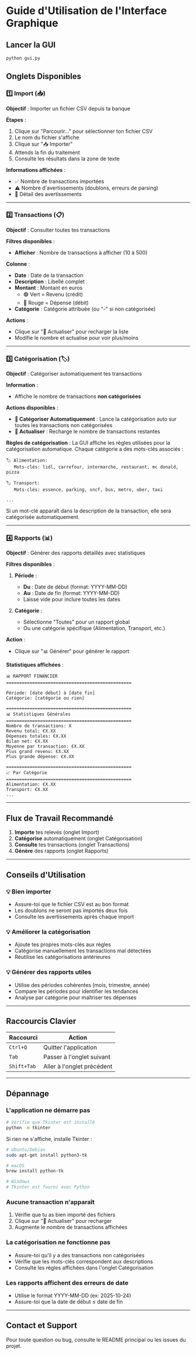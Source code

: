 # Guide d'Utilisation de l'Interface Graphique

## Lancer la GUI

```bash
python gui.py
```

## Onglets Disponibles

### 1️⃣ Import (📥)

**Objectif** : Importer un fichier CSV depuis ta banque

**Étapes** :
1. Clique sur "Parcourir..." pour sélectionner ton fichier CSV
2. Le nom du fichier s'affiche
3. Clique sur "📥 Importer"
4. Attends la fin du traitement
5. Consulte les résultats dans la zone de texte

**Informations affichées** :
- ✅ Nombre de transactions importées
- ⚠️ Nombre d'avertissements (doublons, erreurs de parsing)
- 📝 Détail des avertissements

---

### 2️⃣ Transactions (📋)

**Objectif** : Consulter toutes tes transactions

**Filtres disponibles** :
- **Afficher** : Nombre de transactions à afficher (10 à 500)

**Colonne** :
- **Date** : Date de la transaction
- **Description** : Libellé complet
- **Montant** : Montant en euros
  - 🟢 Vert = Revenu (crédit)
  - 🔴 Rouge = Dépense (débit)
- **Catégorie** : Catégorie attribuée (ou "-" si non catégorisée)

**Actions** :
- Clique sur "🔄 Actualiser" pour recharger la liste
- Modifie le nombre et actualise pour voir plus/moins

---

### 3️⃣ Catégorisation (🏷️)

**Objectif** : Catégoriser automatiquement tes transactions

**Information** :
- Affiche le nombre de transactions **non catégorisées**

**Actions disponibles** :
- **🤖 Catégoriser Automatiquement** : Lance la catégorisation auto sur toutes les transactions non catégorisées
- **🔄 Actualiser** : Recharge le nombre de transactions restantes

**Règles de catégorisation** :
La GUI affiche les règles utilisées pour la catégorisation automatique. Chaque catégorie a des mots-clés associés :

```
🏷️ Alimentation:
   Mots-clés: lidl, carrefour, intermarche, restaurant, mc donald, pizza

🏷️ Transport:
   Mots-clés: essence, parking, sncf, bus, metro, uber, taxi
   
...
```

Si un mot-clé apparaît dans la description de la transaction, elle sera catégorisée automatiquement.

---

### 4️⃣ Rapports (📊)

**Objectif** : Générer des rapports détaillés avec statistiques

**Filtres disponibles** :

1. **Période** :
   - **Du** : Date de début (format: YYYY-MM-DD)
   - **Au** : Date de fin (format: YYYY-MM-DD)
   - Laisse vide pour inclure toutes les dates

2. **Catégorie** :
   - Sélectionne "Toutes" pour un rapport global
   - Ou une catégorie spécifique (Alimentation, Transport, etc.)

**Action** :
- Clique sur "📊 Générer" pour générer le rapport

**Statistiques affichées** :

```
📊 RAPPORT FINANCIER
================================================

Période: [date début] à [date fin]
Catégorie: [catégorie ou rien]

================================================
📊 Statistiques Générales
================================================
Nombre de transactions: X
Revenu total: €X.XX
Dépenses totales: €X.XX
Bilan net: €X.XX
Moyenne par transaction: €X.XX
Plus grand revenu: €X.XX
Plus grande dépense: €X.XX

================================================
📈 Par Catégorie
================================================
Alimentation: €X.XX
Transport: €X.XX
...
```

---

## Flux de Travail Recommandé

1. **Importe** tes relevés (onglet Import)
2. **Catégorise** automatiquement (onglet Catégorisation)
3. **Consulte** tes transactions (onglet Transactions)
4. **Génère** des rapports (onglet Rapports)

---

## Conseils d'Utilisation

### 💡 Bien importer

- Assure-toi que le fichier CSV est au bon format
- Les doublons ne seront pas importés deux fois
- Consulte les avertissements après chaque import

### 💡 Améliorer la catégorisation

- Ajoute tes propres mots-clés aux règles
- Catégorise manuellement les transactions mal détectées
- Réutilise les catégorisations antérieures

### 💡 Générer des rapports utiles

- Utilise des périodes cohérentes (mois, trimestre, année)
- Compare les périodes pour identifier les tendances
- Analyse par catégorie pour maîtriser tes dépenses

---

## Raccourcis Clavier

| Raccourci | Action |
|-----------|--------|
| `Ctrl+Q` | Quitter l'application |
| `Tab` | Passer à l'onglet suivant |
| `Shift+Tab` | Aller à l'onglet précédent |

---

## Dépannage

### L'application ne démarre pas

```bash
# Vérifie que Tkinter est installé
python -m tkinter
```

Si rien ne s'affiche, installe Tkinter :
```bash
# Ubuntu/Debian
sudo apt-get install python3-tk

# macOS
brew install python-tk

# Windows
# Tkinter est fourni avec Python
```

### Aucune transaction n'apparaît

1. Vérifie que tu as bien importé des fichiers
2. Clique sur "🔄 Actualiser" pour recharger
3. Augmente le nombre de transactions affichées

### La catégorisation ne fonctionne pas

- Assure-toi qu'il y a des transactions non catégorisées
- Vérifie que les mots-clés correspondent aux descriptions
- Consulte les règles affichées dans l'onglet Catégorisation

### Les rapports affichent des erreurs de date

- Utilise le format YYYY-MM-DD (ex: 2025-10-24)
- Assure-toi que la date de début ≤ date de fin

---

## Contact et Support

Pour toute question ou bug, consulte le README principal ou les issues du projet.
